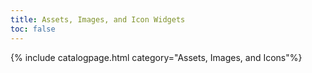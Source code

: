 ```yaml
---
title: Assets, Images, and Icon Widgets
toc: false
---
```

{% include catalogpage.html category="Assets, Images, and Icons"%}
